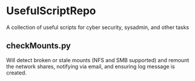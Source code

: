 # UsefulScriptRepo
A collection of useful scripts for cyber security, sysadmin, and other tasks

## checkMounts.py
Will detect broken or stale mounts (NFS and SMB supported) and remount the network shares, notifying via email, and ensuring log message is created.
